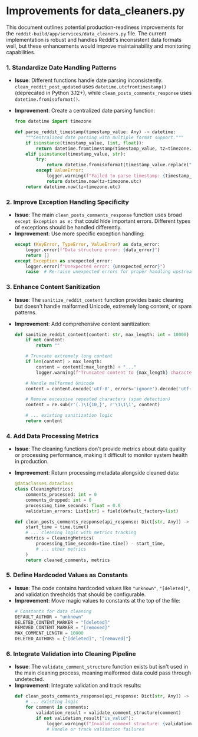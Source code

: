 # Improvements for data_cleaners.py

This document outlines potential production-readiness improvements for the `reddit-build/app/services/data_cleaners.py` file. The current implementation is robust and handles Reddit's inconsistent data formats well, but these enhancements would improve maintainability and monitoring capabilities.

### 1. Standardize Date Handling Patterns

- **Issue**: Different functions handle date parsing inconsistently. `clean_reddit_post_updated` uses `datetime.utcfromtimestamp()` (deprecated in Python 3.12+), while `clean_posts_comments_response` uses `datetime.fromisoformat()`.
- **Improvement**: Create a centralized date parsing function:

  ```python
  from datetime import timezone

  def parse_reddit_timestamp(timestamp_value: Any) -> datetime:
      """Centralized date parsing with multiple format support."""
      if isinstance(timestamp_value, (int, float)):
          return datetime.fromtimestamp(timestamp_value, tz=timezone.utc)
      elif isinstance(timestamp_value, str):
          try:
              return datetime.fromisoformat(timestamp_value.replace("+0000", "+00:00"))
          except ValueError:
              logger.warning(f"Failed to parse timestamp: {timestamp_value}")
              return datetime.now(tz=timezone.utc)
      return datetime.now(tz=timezone.utc)
  ```

### 2. Improve Exception Handling Specificity

- **Issue**: The main `clean_posts_comments_response` function uses broad `except Exception as e:` that could hide important errors. Different types of exceptions should be handled differently.
- **Improvement**: Use more specific exception handling:
  ```python
  except (KeyError, TypeError, ValueError) as data_error:
      logger.error(f"Data structure error: {data_error}")
      return []
  except Exception as unexpected_error:
      logger.error(f"Unexpected error: {unexpected_error}")
      raise  # Re-raise unexpected errors for proper handling upstream
  ```

### 3. Enhance Content Sanitization

- **Issue**: The `sanitize_reddit_content` function provides basic cleaning but doesn't handle malformed Unicode, extremely long content, or spam patterns.
- **Improvement**: Add comprehensive content sanitization:

  ```python
  def sanitize_reddit_content(content: str, max_length: int = 10000) -> str:
      if not content:
          return ""

      # Truncate extremely long content
      if len(content) > max_length:
          content = content[:max_length] + "..."
          logger.warning(f"Truncated content to {max_length} characters")

      # Handle malformed Unicode
      content = content.encode('utf-8', errors='ignore').decode('utf-8')

      # Remove excessive repeated characters (spam detection)
      content = re.sub(r'(.)\1{10,}', r'\1\1\1', content)

      # ... existing sanitization logic
      return content
  ```

### 4. Add Data Processing Metrics

- **Issue**: The cleaning functions don't provide metrics about data quality or processing performance, making it difficult to monitor system health in production.
- **Improvement**: Return processing metadata alongside cleaned data:

  ```python
  @dataclasses.dataclass
  class CleaningMetrics:
      comments_processed: int = 0
      comments_dropped: int = 0
      processing_time_seconds: float = 0.0
      validation_errors: List[str] = field(default_factory=list)

  def clean_posts_comments_response(api_response: Dict[str, Any]) -> Tuple[List[Dict[str, Any]], CleaningMetrics]:
      start_time = time.time()
      # ... cleaning logic with metrics tracking
      metrics = CleaningMetrics(
          processing_time_seconds=time.time() - start_time,
          # ... other metrics
      )
      return cleaned_comments, metrics
  ```

### 5. Define Hardcoded Values as Constants

- **Issue**: The code contains hardcoded values like `"unknown"`, `"[deleted]"`, and validation thresholds that should be configurable.
- **Improvement**: Move magic values to constants at the top of the file:
  ```python
  # Constants for data cleaning
  DEFAULT_AUTHOR = "unknown"
  DELETED_CONTENT_MARKER = "[deleted]"
  REMOVED_CONTENT_MARKER = "[removed]"
  MAX_COMMENT_LENGTH = 10000
  DELETED_AUTHORS = {"[deleted]", "[removed]"}
  ```

### 6. Integrate Validation into Cleaning Pipeline

- **Issue**: The `validate_comment_structure` function exists but isn't used in the main cleaning process, meaning malformed data could pass through undetected.
- **Improvement**: Integrate validation and track results:
  ```python
  def clean_posts_comments_response(api_response: Dict[str, Any]) -> List[Dict[str, Any]]:
      # ... existing logic
      for comment in comments:
          validation_result = validate_comment_structure(comment)
          if not validation_result["is_valid"]:
              logger.warning(f"Invalid comment structure: {validation_result['errors']}")
              # Handle or track validation failures
  ```
